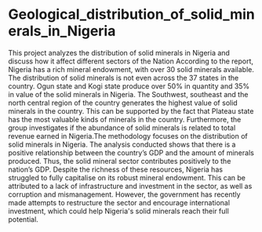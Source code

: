 # Geological_distribution_of_solid_minerals_in_Nigeria
This project analyzes the distribution of solid minerals in Nigeria and discuss how it affect different sectors of the Nation
According to the report, Nigeria has a rich mineral endowment, with over 30 solid minerals 
available. The distribution of solid minerals is not even across the 37 states in the country. 
Ogun state and Kogi state produce over 50% in quantity and 35% in value of the solid 
minerals in Nigeria. 
The Southwest, southeast and the north central region of the country generates the highest 
value of solid minerals in the country. This can be supported by the fact that Plateau state 
has the most valuable kinds of minerals in the country. 
Furthermore, the group investigates if the abundance of solid minerals is related to total 
revenue earned in Nigeria.The methodology focuses on the distribution of solid minerals in 
Nigeria.
The analysis conducted shows that there is a positive relationship between the country’s 
GDP and the amount of minerals produced. Thus, the solid mineral sector contributes 
positively to the nation’s GDP. 
Despite the richness of these resources, Nigeria has struggled to fully capitalise on its robust
mineral endowment. This can be attributed to a lack of infrastructure and investment in the 
sector, as well as corruption and mismanagement. However, the government has recently 
made attempts to restructure the sector and encourage international investment, which could
help Nigeria's solid minerals reach their full potential.
